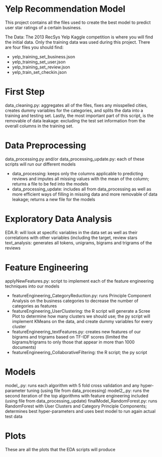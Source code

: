 # Yelp Recommendation Model
This project contains all the files used to create the best model to predict user star ratings of a certain business.

The Data:
The 2013 RecSys Yelp Kaggle competition is where you will find the initial data. Only the training data was used during this project. There are four files you should find:
- yelp_training_set_business.json
- yelp_training_set_user.json
- yelp_training_set_review.json
- yelp_train_set_checkin.json

# First Step
data_cleaning.py: aggregates all of the files, fixes any misspelled cities, creates dummy variables for the categories, and splits the data into a training and testing set. Lastly, the most important part of this script, is the removable of data leakage: excluding the test set information from the overall columns in the training set.

# Data Preprocessing
data_processing.py and/or data_processing_update.py: each of these scripts will run our different models 
- data_processing: keeps only the columns applicable to predicting reviews and imputes all missing values with the mean of the column; returns a file to be fed into the models
- data_processing_update: includes all from data_processing as well as more efficient ways of filling in missing data and more removable of data leakage; returns a new file for the models

# Exploratory Data Analysis
<feature>EDA.R: will look at specific variables in the data set as well as their correlations with other variables (including the target, review stars
text_analysis: generates all tokens, unigrams, bigrams and trigrams of the reviews

# Feature Engineering
applyNewFeatures.py: script to implement each of the feature engineering techniques into our models
- featureEngineering_CategoryReduction.py: runs Principle Component Analysis on the business categories to decrease the number of categories as features
- featureEngineering_UserClustering: the R script will generate a Scree Plot to determine how many clusters we should use; the py script will implement KMeans on the data, and create dummy variables for every cluster
- featureEngineering_textFeatures.py: creates new features of our bigrams and trigrams based on TF-IDF scores (limited the bigrams/trigrams to only those that appear in more than 1000 documents)
- featureEngineering_CollaborativeFiltering: the R script; the py script

# Models
model_<MODEL>.py: runs each algorithm with 5 fold cross validation and any hyper-parameter tuning (using file from data_processing)
model2_<MODEL>.py: runs the second iteration of the top algorithms with feature engineering included (using file from data_processing_update)
finalModel_RandomForest.py: runs RandomForest with User Clusters and Category Principle Components; determines best hyper-parameters and uses best model to run again actual test data

# Plots
These are all the plots that the EDA scripts will produce

